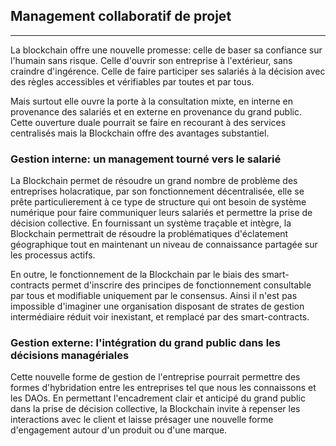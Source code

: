## Management collaboratif de projet
---

La blockchain offre une nouvelle promesse: celle de baser sa confiance sur l'humain sans risque. Celle d'ouvrir son entreprise à l'extérieur, sans craindre d'ingérence. Celle de faire participer ses salariés à la décision avec des règles accessibles et vérifiables par toutes et par tous.

Mais surtout elle ouvre la porte à la consultation mixte, en interne en provenance des salariés et en externe en provenance du grand public. Cette ouverture duale pourrait se faire en recourant à des services centralisés mais la Blockchain offre des avantages substantiel.


### Gestion interne: un management tourné vers le salarié
La Blockchain permet de résoudre un grand nombre de problème des entreprises holacratique, par son fonctionnement décentralisée, elle se prête particulierement à ce type de structure qui ont besoin de système numérique pour faire communiquer leurs salariés et permettre la prise de décision collective. En fournissant un système traçable et intègre, la Blockchain permettrait de résoudre la problématiques d'éclatement géographique tout en maintenant un niveau de connaissance partagée sur les processus actifs.

En outre, le fonctionnement de la Blockchain par le biais des smart-contracts permet d'inscrire des principes de fonctionnement consultable par tous et modifiable uniquement par le consensus. Ainsi il n'est pas impossible d'imaginer une organisation disposant de strates de gestion intermédiaire réduit voir inexistant, et remplacé par des smart-contracts.

### Gestion externe: l'intégration du grand public dans les décisions managériales
Cette nouvelle forme de gestion de l'entreprise pourrait permettre des formes d'hybridation entre les entreprises tel que nous les connaissons et les DAOs. En permettant l'encadrement clair et anticipé du grand public dans la prise de décision collective, la Blockchain invite à repenser les interactions avec le client et laisse présager une nouvelle forme d'engagement autour d'un produit ou d'une marque.
